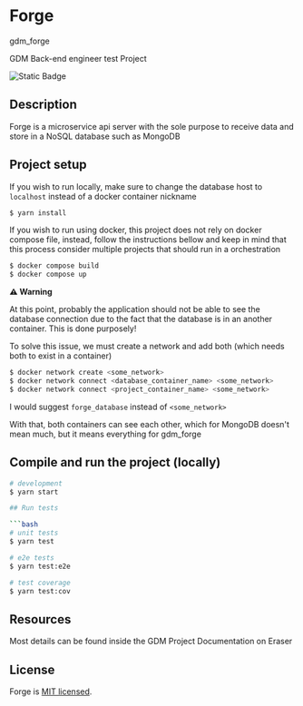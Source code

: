 # Forge
gdm_forge

GDM Back-end engineer test Project

![Static Badge](https://img.shields.io/badge/Converage-0%25-green)

## Description

Forge is a microservice api server with the sole purpose to receive data and store in a 
NoSQL database such as MongoDB

## Project setup

If you wish to run locally, make sure to change the database host to `localhost` instead
of a docker container nickname

```bash
$ yarn install
```

If you wish to run using docker, this project does not rely on docker compose file, instead, 
follow the instructions bellow and keep in mind that this process consider multiple
projects that should run in a orchestration

```bash
$ docker compose build
$ docker compose up
```
**⚠️ Warning**

At this point, probably the application should not be able to see the database connection
due to the fact that the database is in an another container. This is done purposely!

To solve this issue, we must create a network and add both (which needs both to exist in a container)

```bash
$ docker network create <some_network>
$ docker network connect <database_container_name> <some_network>
$ docker network connect <project_container_name> <some_network>
```

I would suggest `forge_database` instead of `<some_network>`

With that, both containers can see each other, which for MongoDB doesn't mean much, but 
it means everything for gdm_forge

## Compile and run the project (locally)

```bash
# development
$ yarn start

## Run tests

```bash
# unit tests
$ yarn test

# e2e tests
$ yarn test:e2e

# test coverage
$ yarn test:cov
```

## Resources

Most details can be found inside the GDM Project Documentation on Eraser

## License

Forge is [MIT licensed](https://github.com/LucasRodriguesOliveira/gdm_forge/blob/master/LICENSE).
